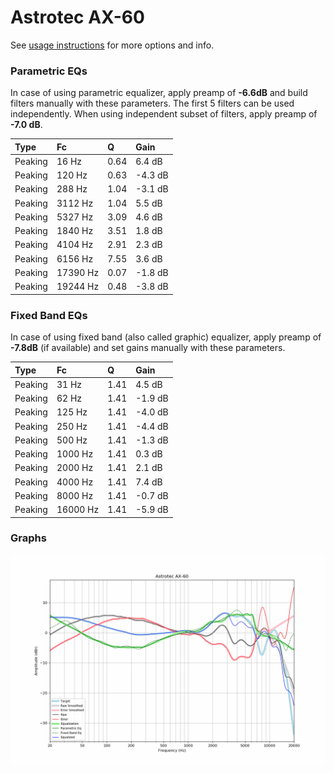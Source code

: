 # Astrotec AX-60
See [usage instructions](https://github.com/jaakkopasanen/AutoEq#usage) for more options and info.

### Parametric EQs
In case of using parametric equalizer, apply preamp of **-6.6dB** and build filters manually
with these parameters. The first 5 filters can be used independently.
When using independent subset of filters, apply preamp of **-7.0 dB**.

| Type    | Fc       |    Q | Gain    |
|:--------|:---------|:-----|:--------|
| Peaking | 16 Hz    | 0.64 | 6.4 dB  |
| Peaking | 120 Hz   | 0.63 | -4.3 dB |
| Peaking | 288 Hz   | 1.04 | -3.1 dB |
| Peaking | 3112 Hz  | 1.04 | 5.5 dB  |
| Peaking | 5327 Hz  | 3.09 | 4.6 dB  |
| Peaking | 1840 Hz  | 3.51 | 1.8 dB  |
| Peaking | 4104 Hz  | 2.91 | 2.3 dB  |
| Peaking | 6156 Hz  | 7.55 | 3.6 dB  |
| Peaking | 17390 Hz | 0.07 | -1.8 dB |
| Peaking | 19244 Hz | 0.48 | -3.8 dB |

### Fixed Band EQs
In case of using fixed band (also called graphic) equalizer, apply preamp of **-7.8dB**
(if available) and set gains manually with these parameters.

| Type    | Fc       |    Q | Gain    |
|:--------|:---------|:-----|:--------|
| Peaking | 31 Hz    | 1.41 | 4.5 dB  |
| Peaking | 62 Hz    | 1.41 | -1.9 dB |
| Peaking | 125 Hz   | 1.41 | -4.0 dB |
| Peaking | 250 Hz   | 1.41 | -4.4 dB |
| Peaking | 500 Hz   | 1.41 | -1.3 dB |
| Peaking | 1000 Hz  | 1.41 | 0.3 dB  |
| Peaking | 2000 Hz  | 1.41 | 2.1 dB  |
| Peaking | 4000 Hz  | 1.41 | 7.4 dB  |
| Peaking | 8000 Hz  | 1.41 | -0.7 dB |
| Peaking | 16000 Hz | 1.41 | -5.9 dB |

### Graphs
![](./Astrotec%20AX-60.png)